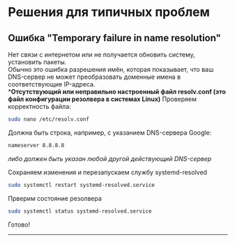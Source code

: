 # Решения для типичных проблем

## Ошибка "Temporary failure in name resolution"
Нет связи с интернетом или не получается обновить систему, установить пакеты.\
Обычно это ошибка разрешения имён, которая показывает, что ваш DNS-сервер не может преобразовать доменные имена в соответствующие IP-адреса.\
***Отсутствующий или неправильно настроенный файл resolv.conf (это файл конфигурации резолвера в системах Linux)**
Проверяем корректность файла:
```bash
sudo nano /etc/resolv.conf
```
Должна быть строка, например, с указанием DNS-сервера Google:
```bash
nameserver 8.8.8.8
```
_либо должен быть указан любой другой действующий DNS-сервер_

Сохраняем изменения и перезапускаем службу systemd-resolved
```bash
sudo systemctl restart systemd-resolved.service
```
Прверим состояние резолвера
```bash
sudo systemctl status systemd-resolved.service
```
Готово!

---

